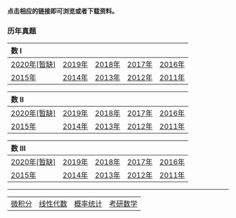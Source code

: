 **点击相应的链接即可浏览或者下载资料。**

### 历年真题

| **数 I**                                              |                                                 |                                                 |                                                 |                                                 |
| :---------------------------------------------------- | :---------------------------------------------- | :---------------------------------------------- | :---------------------------------------------- | :---------------------------------------------- |
| <a href='./problems/math1_2020.docx'>2020年[暂缺]</a> | <a href='./problems/math1_2019.docx'>2019年</a> | <a href='./problems/math1_2018.docx'>2018年</a> | <a href='./problems/math1_2017.docx'>2017年</a> | <a href='./problems/math1_2016.docx'>2016年</a> |
| <a href='./problems/math1_2015.docx'>2015年</a>       | <a href='./problems/math1_2014.docx'>2014年</a> | <a href='./problems/math1_2013.docx'>2013年</a> | <a href='./problems/math1_2012.docx'>2012年</a> | <a href='./problems/math1_2011.docx'>2011年</a> |

| **数 II**                                             |                                                 |                                                 |                                                 |                                                 |
| :---------------------------------------------------- | :---------------------------------------------- | :---------------------------------------------- | :---------------------------------------------- | :---------------------------------------------- |
| <a href='./problems/math2_2020.docx'>2020年[暂缺]</a> | <a href='./problems/math2_2019.docx'>2019年</a> | <a href='./problems/math2_2018.docx'>2018年</a> | <a href='./problems/math2_2017.docx'>2017年</a> | <a href='./problems/math2_2016.docx'>2016年</a> |
| <a href='./problems/math2_2015.docx'>2015年</a>       | <a href='./problems/math2_2014.docx'>2014年</a> | <a href='./problems/math2_2013.docx'>2013年</a> | <a href='./problems/math2_2012.docx'>2012年</a> | <a href='./problems/math2_2011.docx'>2011年</a> |

| **数 III**                                            |                                                 |                                                 |                                                 |                                                 |
| :---------------------------------------------------- | :---------------------------------------------- | :---------------------------------------------- | :---------------------------------------------- | :---------------------------------------------- |
| <a href='./problems/math3_2020.docx'>2020年[暂缺]</a> | <a href='./problems/math3_2019.docx'>2019年</a> | <a href='./problems/math3_2018.docx'>2018年</a> | <a href='./problems/math3_2017.docx'>2017年</a> | <a href='./problems/math3_2016.docx'>2016年</a> |
| <a href='./problems/math3_2015.docx'>2015年</a>       | <a href='./problems/math3_2014.docx'>2014年</a> | <a href='./problems/math3_2013.docx'>2013年</a> | <a href='./problems/math3_2012.docx'>2012年</a> | <a href='./problems/math3_2011.docx'>2011年</a> |



------

|                                  |                                     |                                     |                                     |
| :------------------------------: | :---------------------------------: | :---------------------------------: | :---------------------------------: |
| <a href='./wjf/index'>微积分</a> | <a href='./xxds/index'>线性代数</a> | <a href='./gltj/index'>概率统计</a> | <a href='./kysx/index'>考研数学</a> |

